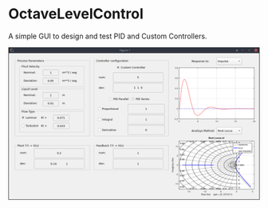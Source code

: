 # OctaveLevelControl
A simple GUI to design and test PID and Custom Controllers.

![alt text](https://github.com/Huitzyl/OctaveLevelControl/blob/main/Level_Control_GUI.png?raw=true)
